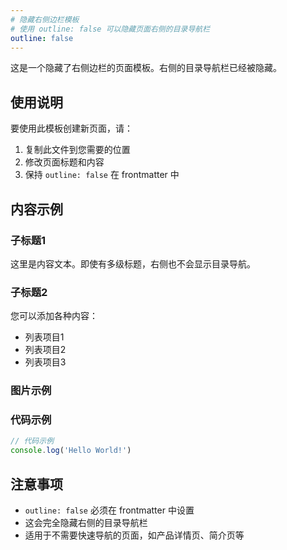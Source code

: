 ```yaml
---
# 隐藏右侧边栏模板
# 使用 outline: false 可以隐藏页面右侧的目录导航栏
outline: false
---
```


这是一个隐藏了右侧边栏的页面模板。右侧的目录导航栏已经被隐藏。

## 使用说明

要使用此模板创建新页面，请：

1. 复制此文件到您需要的位置
2. 修改页面标题和内容
3. 保持 `outline: false` 在 frontmatter 中

## 内容示例

### 子标题1

这里是内容文本。即使有多级标题，右侧也不会显示目录导航。

### 子标题2

您可以添加各种内容：

- 列表项目1
- 列表项目2
- 列表项目3

### 图片示例



### 代码示例

```javascript
// 代码示例
console.log('Hello World!')
```

## 注意事项

- `outline: false` 必须在 frontmatter 中设置
- 这会完全隐藏右侧的目录导航栏
- 适用于不需要快速导航的页面，如产品详情页、简介页等
